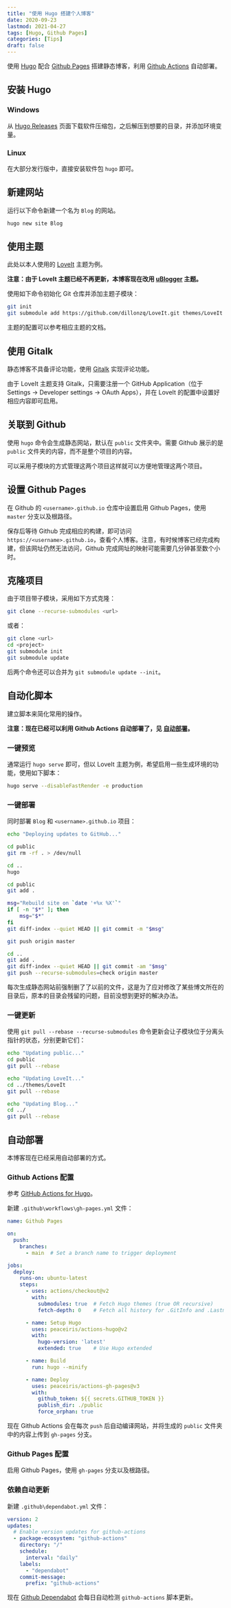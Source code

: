 ```yaml
---
title: "使用 Hugo 搭建个人博客"
date: 2020-09-23
lastmod: 2021-04-27
tags: [Hugo, Github Pages]
categories: [Tips]
draft: false
---
```


使用 [Hugo](https://gohugo.io/) 配合 [Github Pages](https://pages.github.com/) 搭建静态博客，利用 [Github Actions](https://github.com/features/actions) 自动部署。

<!--more-->

## 安装 Hugo

### Windows

从 [Hugo Releases](https://github.com/gohugoio/hugo/releases) 页面下载软件压缩包，之后解压到想要的目录，并添加环境变量。

### Linux

在大部分发行版中，直接安装软件包 `hugo` 即可。

## 新建网站

运行以下命令新建一个名为 `Blog` 的网站。

```bash
hugo new site Blog
```

## 使用主题

此处以本人使用的 [LoveIt](https://hugoloveit.com/zh-cn/) 主题为例。

**注意：由于 LoveIt 主题已经不再更新，本博客现在改用 [uBlogger](https://ublogger.netlify.app/) 主题。**

使用如下命令初始化 Git 仓库并添加主题子模块：

```bash
git init
git submodule add https://github.com/dillonzq/LoveIt.git themes/LoveIt
```

主题的配置可以参考相应主题的文档。

## 使用 Gitalk

静态博客不具备评论功能，使用 [Gitalk](https://github.com/gitalk/gitalk/) 实现评论功能。

由于 LoveIt 主题支持 Gitalk，只需要注册一个 GitHub Application（位于 Settings -> Developer settings -> OAuth Apps），并在 LoveIt 的配置中设置好相应内容即可启用。

## 关联到 Github

使用 `hugo` 命令会生成静态网站，默认在 `public` 文件夹中。需要 Github 展示的是 `public` 文件夹的内容，而不是整个项目的内容。

可以采用子模块的方式管理这两个项目这样就可以方便地管理这两个项目。

## 设置 Github Pages

在 Github 的 `<username>.github.io` 仓库中设置启用 Github Pages，使用 `master` 分支以及根路径。

保存后等待 Github 完成相应的构建，即可访问 `https://<username>.github.io`，查看个人博客。注意，有时候博客已经完成构建，但该网址仍然无法访问，Github 完成网址的映射可能需要几分钟甚至数个小时。

## 克隆项目

由于项目带子模块，采用如下方式克隆：

```bash
git clone --recurse-submodules <url>
```

或者：

```bash
git clone <url>
cd <project>
git submodule init
git submodule update
```

后两个命令还可以合并为 `git submodule update --init`。

## 自动化脚本

建立脚本来简化常用的操作。

**注意：现在已经可以利用 Github Actions 自动部署了，见 [自动部署](#自动部署)。**

### 一键预览

通常运行 `hugo serve` 即可，但以 LoveIt 主题为例，希望启用一些生成环境的功能，使用如下脚本：

```bash
hugo serve --disableFastRender -e production
```

### 一键部署

同时部署 `Blog` 和 `<username>.github.io` 项目：

```bash
echo "Deploying updates to GitHub..."

cd public
git rm -rf . > /dev/null

cd ..
hugo

cd public
git add .

msg="Rebuild site on `date '+%x %X'`"
if [ -n "$*" ]; then
    msg="$*"
fi
git diff-index --quiet HEAD || git commit -m "$msg"

git push origin master

cd ..
git add .
git diff-index --quiet HEAD || git commit -am "$msg"
git push --recurse-submodules=check origin master
```

每次生成静态网站前强制删了了以前的文件，这是为了应对修改了某些博文所在的目录后，原本的目录会残留的问题，目前没想到更好的解决办法。

### 一键更新

使用 `git pull --rebase --recurse-submodules` 命令更新会让子模块位于分离头指针的状态，分别更新它们：

```bash
echo "Updating public..."
cd public
git pull --rebase

echo "Updating LoveIt..."
cd ../themes/LoveIt
git pull --rebase

echo "Updating Blog..."
cd ../
git pull --rebase
```

## 自动部署

本博客现在已经采用自动部署的方式。

### Github Actions 配置

参考 [GitHub Actions for Hugo](https://github.com/peaceiris/actions-hugo)。

新建 `.github\workflows\gh-pages.yml` 文件：

```yaml
name: Github Pages

on:
  push:
    branches:
      - main  # Set a branch name to trigger deployment

jobs:
  deploy:
    runs-on: ubuntu-latest
    steps:
      - uses: actions/checkout@v2
        with:
          submodules: true  # Fetch Hugo themes (true OR recursive)
          fetch-depth: 0    # Fetch all history for .GitInfo and .Lastmod

      - name: Setup Hugo
        uses: peaceiris/actions-hugo@v2
        with:
          hugo-version: 'latest'
          extended: true    # Use Hugo extended

      - name: Build
        run: hugo --minify

      - name: Deploy
        uses: peaceiris/actions-gh-pages@v3
        with:
          github_token: ${{ secrets.GITHUB_TOKEN }}
          publish_dir: ./public
          force_orphan: true
```

现在 Github Actions 会在每次 `push` 后自动编译网站，并将生成的 `public` 文件夹中的内容上传到 `gh-pages` 分支。

### Github Pages 配置

启用 Github Pages，使用 `gh-pages` 分支以及根路径。

### 依赖自动更新

新建 `.github\dependabot.yml` 文件：

```yaml
version: 2
updates:
  # Enable version updates for github-actions
  - package-ecosystem: "github-actions"
    directory: "/"
    schedule:
      interval: "daily"
    labels:
      - "dependabot"
    commit-message:
      prefix: "github-actions"
```

现在 [Github Dependabot](https://dependabot.com/) 会每日自动检测 `github-actions` 脚本更新。
